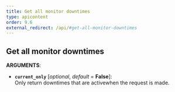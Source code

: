 ```yaml
---
title: Get all monitor downtimes
type: apicontent
order: 9.6
external_redirect: /api/#get-all-monitor-downtimes
---
```


## Get all monitor downtimes

**ARGUMENTS**:

* **`current_only`** [*optional*, *default* = **False**]:  
    Only return downtimes that are activewhen the request is made.

